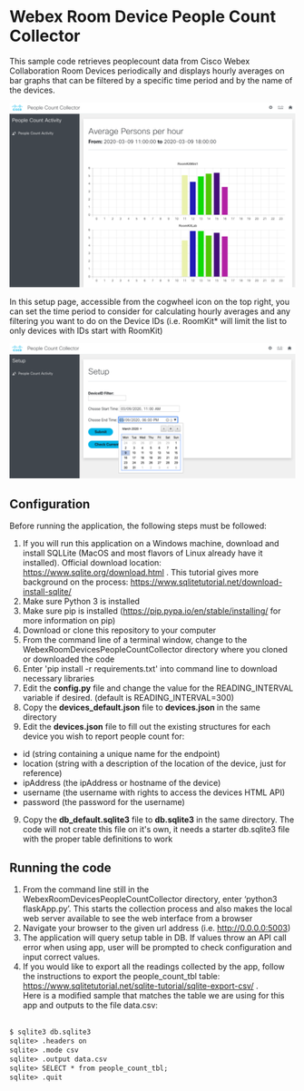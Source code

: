 # Webex Room Device People Count Collector

This sample code retrieves peoplecount data from Cisco Webex Collaboration Room Devices periodically
and displays hourly averages on bar graphs that can be filtered by a specific time period and by
the name of the devices.

![Main page](Images/PeopleCountCollector.png)

In this setup page, accessible from the cogwheel icon on the top right, you can set the time period to consider for
calculating hourly averages and any filtering you want to do on the Device IDs (i.e. RoomKit* will limit the list to only devices with IDs start with RoomKit)

![Setup](Images/CollectorSetup.png)


## Configuration

Before running the application, the following steps must be followed:

1. If you will run this application on a Windows machine, download and install SQLLite (MacOS and most flavors of Linux already have it installed). Official download location: https://www.sqlite.org/download.html  . This tutorial gives more background on the process: https://www.sqlitetutorial.net/download-install-sqlite/
2. Make sure Python 3 is installed
3. Make sure pip is installed (https://pip.pypa.io/en/stable/installing/ for more information on pip)
4. Download or clone this repository to your computer
5. From the command line of a terminal window, change to the WebexRoomDevicesPeopleCountCollector directory where you cloned or downloaded the code
6. Enter 'pip install -r requirements.txt' into command line to download necessary libraries
7. Edit the **config.py** file and change the value for the READING_INTERVAL variable if desired. (default is READING_INTERVAL=300)
8. Copy the **devices_default.json** file to **devices.json** in the same directory
9. Edit the **devices.json** file to fill out the existing structures for each device you wish to report people count for:
- id (string containing a unique name for the endpoint)
- location (string with a description of the location of the device, just for reference)
- ipAddress (the ipAddress or hostname of the device)
- username (the username with rights to access the devices HTML API)
- password (the password for the username)

9. Copy the **db_default.sqlite3** file to **db.sqlite3** in the same directory. The code will not create this file on it's own, it needs a starter db.sqlite3 file with the proper table definitions to work


## Running the code

1. From the command line still in the WebexRoomDevicesPeopleCountCollector directory, enter ‘python3 flaskApp.py’. This starts the collection process and also makes the local web server available to see the web interface from a browser
2. Navigate your browser to the given url address (i.e. http://0.0.0.0:5003)
3. The application will query setup table in DB. If values throw an API call error when using app, user will be prompted to check configuration and input correct values.
4. If you would like to export all the readings collected by the app, follow the instructions to export the people_count_tbl table: https://www.sqlitetutorial.net/sqlite-tutorial/sqlite-export-csv/ .  
Here is a modified sample that matches the table we are using for this app and outputs to the file data.csv:
```
 
$ sqlite3 db.sqlite3
sqlite> .headers on
sqlite> .mode csv
sqlite> .output data.csv
sqlite> SELECT * from people_count_tbl;
sqlite> .quit
```

